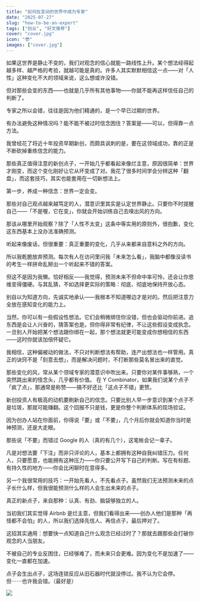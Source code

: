```yaml
---
title: "如何在变动的世界中成为专家"
date: "2025-07-27"
slug: "how-to-be-an-expert"
tags: ["创业", "好文推荐"]
cover: "cover.jpg"
icon: "😎"
images: ["cover.jpg"]
---
```

如果这世界是静止不变的，我们对观念的信心就能一路线性上升。某个想法经得起越多样、越严格的考验，就越可能是真的。许多人其实默默相信这一点——对「人性」这种变化不大的领域来说，这么想或许没错。



但对那些会变的东西——也就是几乎所有其他事物——你就不能再这样信任自己的判断了。



专家之所以会错，往往是因为他们精通的，是一个早已过期的世界。



有办法避免这种情况吗？能不能不被过时信念困住？答案是——可以，但得靠一点方法。



我曾经花了将近十年投资早期新创，而颇具讽刺的是，要在这领域成功，靠的正是不断砍掉重练信念的能力。



那些真正值得注意的新创点子，一开始几乎都看起来像烂主意，原因很简单：世界才刚变，而这个变化刚好让它从坏变成了对。我花了很多时间学会分辨这种「翻盘」，而这套技巧，其实也能套用在一切新想法上。



第一步，养成一种信念：世界一定会变。



那些对自己观点越来越笃定的人，潜意识里其实是认定世界静止。只要你不时提醒自己——「不是喔，它在变」，你就会开始训练自己去嗅出风的方向。



那该从哪里开始观察？除了「人性不太变」这条中等实用的原则外，很抱歉，变化这东西基本上没办法准确预测。



听起来像废话，但很重要：真正重要的变化，几乎从来都来自意料之外的方向。



所以我乾脆放弃预测。每次有人在访问里问我「未来怎么看」，我脑中都像没读书的考生一样拼命乱掰出一个听起来不错的答案。



但这不是因为我懒。恰好相反——我觉得，预测未来不但命中率可怜，还会让你思维变得僵硬。与其乱猜，不如选择更实际的策略：彻底、彻底地保持开放心态。



别自以为知道方向，先诚实地承认——我根本不知道哪边才是对的。然后把注意力全放在感知变化的能力上。



当然，你可以有一些假设性想法。它们会稍微绑住你没错，但也会驱动你前进。追东西是会让人兴奋的，猜答案也是。但你得非常有纪律，不让这些假设变成执念。
一旦别人开始把某个想法跟你绑在一起，那个想法就更可能变成你想相信的东西——这时你就该加倍怀疑它。



我相信，这种偏被动的做法，不只对判断想法有帮助，连产出想法也一样管用。真正的诀窍不是「刻意去想」，而是解决问题时，不打断那些莫名冒出来的直觉。



那些变化的风，常从某个领域专家的潜意识中吹出来。只要你对某件事够熟，一个突然跳出来的怪念头，几乎都有价值。
在 Y Combinator，如果我们说某个点子「疯了点」，那通常是称赞——搞不好还比「这点子不错」更赞。



新创投资人有极高的动机要刷新自己的信念。只要比别人早一步意识到某个点子不是垃圾，那就可能赚翻。这个回报不只是钱，更是你整个判断体系的现场验证。



因为创办人站在你面前，你得说「要」或「不要」，几个月后你就会知道你当时是神预测，还是大走眼。



那些说「不要」而错过 Google 的人（真的有几个），这笔帐会记一辈子。



凡是对想法要「下注」而非只评论的人，基本上都拥有这种自我纠错压力。任何人，只要愿意，也能拥有这种压力——你只要公开写下自己的判断。写在有标题、有持久性的地方——你会比闲聊时在意得多。



另一个我很常用的技巧：一开始先看人，不先看点子。虽然我们无法预测未来的点子长什么样，但我很能预测什么样的人会生出未来的点子。



真正的新点子，来自那种：认真、有劲、脑袋够独立的人。



当初我们其实觉得 Airbnb 是烂主意，但我们看得出来——创办人他们是那种「再怪都不会怕」的人，所以我们选择先信人、再信点子，最后押对了。



这招其实通用：想要快一点知道自己什么观念已经过时了？那就去跟那些会打破你观念的人当朋友。



不被自己的专业反困住，已经够难了，而未来只会更难。因为变化不是加速了——变化一直都在加速。



点子会生出点子，这场连锁反应从旧石器时代就没停过。我不认为它会停。
但⋯⋯也许我会错。（最好是）




![](https://prod-files-secure.s3.us-west-2.amazonaws.com/112d0858-5090-4d34-a606-b75eb8d65fd2/46476355-9cf3-4e99-9b7a-3531bc426380/1000202064.png?X-Amz-Algorithm=AWS4-HMAC-SHA256&X-Amz-Content-Sha256=UNSIGNED-PAYLOAD&X-Amz-Credential=ASIAZI2LB466VTIOLU42%2F20250806%2Fus-west-2%2Fs3%2Faws4_request&X-Amz-Date=20250806T144533Z&X-Amz-Expires=3600&X-Amz-Security-Token=IQoJb3JpZ2luX2VjED4aCXVzLXdlc3QtMiJHMEUCIQD7yDeGlecYU4wFnQtDToO81vB1iFVZWbpoLkdYj3gHTgIgDf99ZCVOBASnFWvCVjepy%2F0SJJRW2oq8Y0W6FGUuNfEq%2FwMIdxAAGgw2Mzc0MjMxODM4MDUiDL0DXo4aPOkrE7Bh3SrcA4JwZDx%2B8J6MUIVq0HL5DQNzqbhpwy0bWjfu0rVn%2Fqrq4Fco09bMir5WIPZ9uowbmzpdAjMLetOBN52CmpxNvBzvmr0E%2BpxtBdsoz0AdNQ%2FQw2SlJJip7f%2BH8BNKOJ9lHOT7se0o0GEUDGjgoyGaCM5NVZMBw2johG72%2BtVlozjQBibnu804EpByGIDVZT7%2B4b6i8%2Bd8IB6%2FYfIIKo0ZYsfzYSoCqNqD6Vw6K3%2B0V8u2i%2Blwzc2%2FG%2FC9G%2BdGr7oFjRCjoqPiEM5dqAvEMET8OMYyutSTGG2ZcllAE25yJ19TXsNPNWj6e5OyO3D6iCD7%2FTpDlVjNw3EVN62VBQP6cvIAFExEmDMLx3I4%2BxSjZOlSYdblBSxYzUa8k1WPNI377CRttdgxSwvt7aV3BeUWsIQjNpRTZoXq9ZAyOpSLE%2FSoetfZD6lepNbMhddhKjQFhnaJY2OlBOBK028hVdBPpl5lkv1fIDZhEVwwtp%2FBPC5zlvk8FP4mhazCydx6eedrT811HL07rWgZtwPxYvsReZLvAINrXz1O%2FKpgPa8lriOMJghtcXK8WvD2kC5tErCHzDfLTCVulk65LXBdx2Wu1OkeEz3RzEpcov2zTGLarwfrB6p7NKgp6INgyfxyMNS4zcQGOqUBXg9NNJR2ho8B5aLV2gbAoteW9eU8iT%2B99VwjKTI618p8QaioS2HGcq5EqKYlfU22%2F39syT4e8evNjfuxZE5hODToYeGOwl5xcw6jEuCNbm15TIP9ZwK5xmq1HPntuOh3o%2FcEjGs%2FqUMiZLihrKSHMJHQcXcEribIIwhUHVX%2FDMWyA19Nmm6dZgZSmoAy%2BfbQ6EMjciJ%2BqIuW9s7w1PoI5prd87kF&X-Amz-Signature=723ef0f84234b5ef64eabaf97a91bfcc1626c675edb9d6d1466fa88916a0f8d7&X-Amz-SignedHeaders=host&x-amz-checksum-mode=ENABLED&x-id=GetObject)

